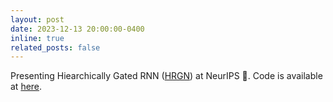 ```yaml
---
layout: post
date: 2023-12-13 20:00:00-0400
inline: true
related_posts: false
---
```


Presenting Hiearchically Gated RNN ([HRGN](https://arxiv.org/abs/2311.04823)) at NeurIPS :rocket:. Code is available at [here](https://github.com/OpenNLPLab/HGRN).
